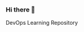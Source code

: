 ### Hi there 👋
DevOps Learning Repository
<!--
**Sameerpatlekar/Sameerpatlekar** is a ✨ _special_ ✨ repository because its `README.md` (this file) appears on your GitHub profile.

Here are some ideas to get you started:


Sure! Here’s the updated GitHub profile with a different heading:

Hey there! I'm Sameer Patlekar 👋
DevOps Engineer | Cloud Enthusiast | Automation Advocate

Welcome to my GitHub profile! I'm a passionate DevOps engineer with a strong background in cloud technologies and automation. I enjoy building scalable and resilient systems that empower teams to deliver software faster and more efficiently. Here you'll find some of my projects, contributions, and open-source work.

Tech Stack
🔧 Technologies and Tools

Cloud: AWS, Azure
Containerization: Docker, Kubernetes
CI/CD: Jenkins, GitHub Actions
Configuration Management: Terraform, Ansible
Monitoring: Prometheus, Grafana, CloudWatch
Scripting: Bash, Python
Version Control: Git, GitHub
🌱 I'm currently learning

Kubernetes concepts
Infrastructure as Code with Terraform and Ansible
👯 I'm looking to collaborate on

Open-source projects related to DevOps, cloud-native technologies, and automation
Building scalable and highly available systems
📫 How to reach me
LinkedIn | sameerpatlekar@outlook.com | GitHub



- 🔭 I’m currently working on ...
- 🌱 I’m currently learning ...
- 👯 I’m looking to collaborate on ...
- 🤔 I’m looking for help with ...
- 💬 Ask me about ...
- 📫 How to reach me: ...
- 😄 Pronouns: ...
- ⚡ Fun fact: ...
-->
